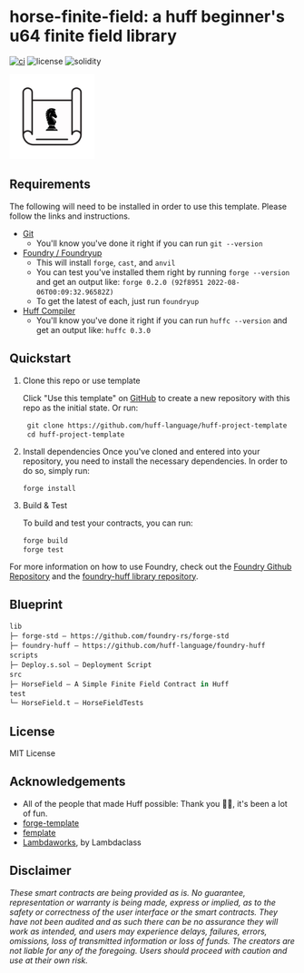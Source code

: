 # horse-finite-field: a huff beginner's u64 finite field library

[![ci](https://github.com/huff-language/huff-project-template/actions/workflows/ci.yaml/badge.svg)](https://github.com/huff-language/huff-project-template/actions/workflows/ci.yaml) ![license](https://img.shields.io/github/license/huff-language/huff-project-template.svg) ![solidity](https://img.shields.io/badge/solidity-^0.8.15-lightgrey)

<img width="150" height="150" src="./assets/blueprint.png">

## Requirements

The following will need to be installed in order to use this template. Please follow the links and instructions.

- [Git](https://git-scm.com/book/en/v2/Getting-Started-Installing-Git)
  - You'll know you've done it right if you can run `git --version`
- [Foundry / Foundryup](https://github.com/gakonst/foundry)
  - This will install `forge`, `cast`, and `anvil`
  - You can test you've installed them right by running `forge --version` and get an output like: `forge 0.2.0 (92f8951 2022-08-06T00:09:32.96582Z)`
  - To get the latest of each, just run `foundryup`
- [Huff Compiler](https://docs.huff.sh/get-started/installing/)
  - You'll know you've done it right if you can run `huffc --version` and get an output like: `huffc 0.3.0`

## Quickstart

1. Clone this repo or use template

   Click "Use this template" on [GitHub](https://github.com/huff-language/huff-project-template) to create a new repository with this repo as the initial state.
   Or run:

   ```shell
    git clone https://github.com/huff-language/huff-project-template
    cd huff-project-template
   ```

1. Install dependencies
   Once you've cloned and entered into your repository, you need to install the necessary dependencies. In order to do so, simply run:

   ```shell
   forge install
   ```

1. Build & Test

   To build and test your contracts, you can run:

   ```shell
   forge build
   forge test
   ```

For more information on how to use Foundry, check out the [Foundry Github Repository](https://github.com/foundry-rs/foundry/tree/master/forge) and the [foundry-huff library repository](https://github.com/huff-language/foundry-huff).

## Blueprint

```ml
lib
├─ forge-std — https://github.com/foundry-rs/forge-std
├─ foundry-huff — https://github.com/huff-language/foundry-huff
scripts
├─ Deploy.s.sol — Deployment Script
src
├─ HorseField — A Simple Finite Field Contract in Huff
test
└─ HorseField.t — HorseFieldTests
```

## License

MIT License

## Acknowledgements

- All of the people that made Huff possible: Thank you 🙏👑, it's been a lot of fun.
- [forge-template](https://github.com/foundry-rs/forge-template)
- [femplate](https://github.com/abigger87/femplate)
- [Lambdaworks](https://github.com/lambdaclass/lambdaworks/blob/main/math/src/field/fields/u64_prime_field.rs), by Lambdaclass

## Disclaimer

_These smart contracts are being provided as is. No guarantee, representation or warranty is being made, express or implied, as to the safety or correctness of the user interface or the smart contracts. They have not been audited and as such there can be no assurance they will work as intended, and users may experience delays, failures, errors, omissions, loss of transmitted information or loss of funds. The creators are not liable for any of the foregoing. Users should proceed with caution and use at their own risk._
